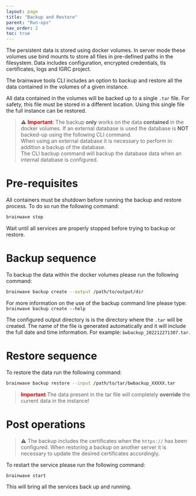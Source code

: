 ```yaml
---
layout: page
title: "Backup and Restore"
parent: "Run-ops"
nav_order: 2
toc: true
---
```


The persistent data is stored using docker volumes. In server mode these volumes use bind mounts to store all files in pre-defined paths in the filesystem. Data includes configuration, encrypted credentials, tls certificates, logs and IGRC project.

The brainwave tools CLI includes an option to backup and restore all the data contained in the volumes of a given instance.

All data contained in the volumes will be backed up to a single `.tar` file. For safety, this file must be stored in a different location. Using this single file the full instance can be restored.

> :warning: <span style="color:red">**Important**:</span> The backup **only** works on the data **contained** in the docker volumes. If an external database is used the database is **NOT** backed-up using the following CLI command.  
> When using an external database it is necessary to perform in addition a backup of the database.  
> The CLI backup command will backup the database data when an internal database is configured.  

# Pre-requisites

All containers must be shutdown before running the backup and restore process. To do so run the following command:

```sh
brainwave stop
```

Wait until all services are properly stopped before trying to backup or restore.

# Backup sequence

To backup the data within the docker volumes please run the following command:

```sh
brainwave backup create --output /path/to/output/dir
```

For more information on the use of the backup command line please type: `brainwave backup create --help`

The configured output directory is is the directory where the `.tar` will be created. The name of the file is generated automatically and it will include the full date and time information. For example: `bwbackup_202212271307.tar`.

# Restore sequence

To restore the data run the following command:

```sh
brainwave backup restore --input /path/to/tar/bwbackup_XXXXX.tar
```

> <span style="color:red">**Important**</span> The data present in the tar file will completely **override** the current data in the instance!

# Post operations

> :warning: The backup includes the certificates when the `https://` has been configured. When restoring a backup on another server it is necessary to update the desired certificates accordingly.  

To restart the service please run the following command:  

```sh
brainwave start
```

This will bring all the services back up and running.
